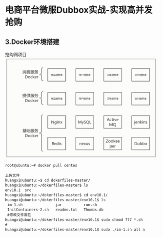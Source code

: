 # 电商平台微服Dubbox实战-实现高并发抢购


## 3.Docker环境搭建

抢购网项目
![img](./img/03_2019-09-04_00-20-46.png)

```
root@ubuntu:~# docker pull centos

上传文件
huangxi@ubuntu:~$ cd dokerfiles-master/
huangxi@ubuntu:~/dokerfiles-master$ ls
env10.1  src
huangxi@ubuntu:~/dokerfiles-master$ cd env10.1/
huangxi@ubuntu:~/dokerfiles-master/env10.1$ ls
 im-1.sh               jar          run.sh     
 InitContainers-2.sh   readme.txt   Thumbs.db  
 #修改文件属性
huangxi@ubuntu:~/dokerfiles-master/env10.1$ sudo chmod 777 *.sh 
#
huangxi@ubuntu:~/dokerfiles-master/env10.1$ sudo ./im-1.sh all n
```

